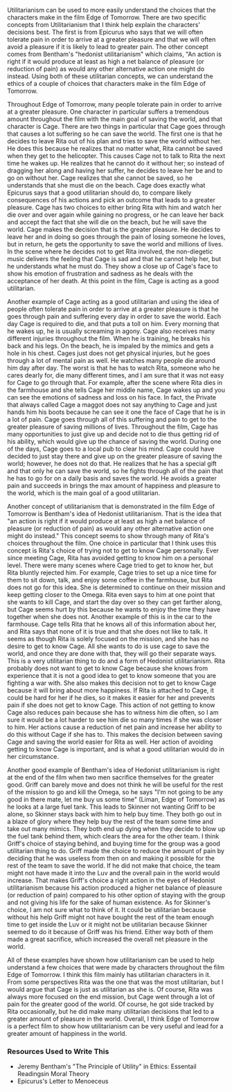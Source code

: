 Utilitarianism can be used to more easily understand the choices that the characters make in the film Edge of Tomorrow. There are two specific concepts from Utilitarianism that I think help explain the characters' decisions best. The first is from Epicurus who says that we will often tolerate pain in order to arrive at a greater pleasure and that we will often avoid a pleasure if it is likely to lead to greater pain. The other concept comes from Bentham's "hedonist utilitarianism" which claims, "An action is right if it would produce at least as high a net balance of pleasure (or reduction of pain) as would any other alternative action one might do instead. Using both of these utilitarian concepts, we can understand the ethics of a couple of choices that characters make in the film Edge of Tomorrow.

Throughout Edge of Tomorrow, many people tolerate pain in order to arrive at a greater pleasure. One character in particular suffers a tremendous amount throughout the film with the main goal of saving the world, and that character is Cage. There are two things in particular that Cage goes through that causes a lot suffering so he can save the world. The first one is that he decides to leave Rita out of his plan and tries to save the world without her. He does this because he realizes that no matter what, Rita cannot be saved when they get to the helicopter. This causes Cage not to talk to Rita the next time he wakes up. He realizes that he cannot do it without her; so instead of dragging her along and having her suffer, he decides to leave her be and to go on without her. Cage realizes that she cannot be saved, so he understands that she must die on the beach. Cage does exactly what Epicurus says that a good utilitarian should do, to compare likely consequences of his actions and pick an outcome that leads to a greater pleasure. Cage has two choices to either bring Rita with him and watch her die over and over again while gaining no progress, or he can leave her back and accept the fact that she will die on the beach, but he will save the world. Cage makes the decision that is the greater pleasure. He decides to leave her and in doing so goes through the pain of losing someone he loves, but in return, he gets the opportunity to save the world and millions of lives. In the scene where he decides not to get Rita involved, the non-diegetic music delivers the feeling that Cage is sad and that he cannot help her, but he understands what he must do. They show a close up of Cage's face to show his emotion of frustration and sadness as he deals with the acceptance of her death. At this point in the film, Cage is acting as a good utilitarian.

Another example of Cage acting as a good utilitarian and using the idea of people often tolerate pain in order to arrive at a greater pleasure is that he goes through pain and suffering every day in order to save the world. Each day Cage is required to die, and that puts a toll on him. Every morning that he wakes up, he is usually screaming in agony. Cage also receives many different injuries throughout the film. When he is training, he breaks his back and his legs. On the beach, he is impaled by the mimics and gets a hole in his chest. Cages just does not get physical injuries, but he goes through a lot of mental pain as well. He watches many people die around him day after day. The worst is that he has to watch Rita, someone who he cares dearly for, die many different times, and I am sure that it was not easy for Cage to go through that. For example, after the scene where Rita dies in the farmhouse and she tells Cage her middle name, Cage wakes up and you can see the emotions of sadness and loss on his face. In fact, the Private that always called Cage a maggot does not say anything to Cage and just hands him his boots because he can see it one the face of Cage that he is in a lot of pain. Cage goes through all of this suffering and pain to get to the greater pleasure of saving millions of lives. Throughout the film, Cage has many opportunities to just give up and decide not to die thus getting rid of his ability, which would give up the chance of saving the world. During one of the days, Cage goes to a local pub to clear his mind. Cage could have decided to just stay there and give up on the greater pleasure of saving the world; however, he does not do that. He realizes that he has a special gift and that only he can save the world, so he fights through all of the pain that he has to go for on a daily basis and saves the world. He avoids a greater pain and succeeds in brings the max amount of happiness and pleasure to the world, which is the main goal of a good utilitarian.

Another concept of utilitarianism that is demonstrated in the film Edge of Tomorrow is Bentham's idea of Hedonist utilitarianism. That is the idea that "an action is right if it would produce at least as high a net balance of pleasure (or reduction of pain) as would any other alternative action one might do instead." This concept seems to show through many of Rita's choices throughout the film. One choice in particular that I think uses this concept is Rita's choice of trying not to get to know Cage personally. Ever since meeting Cage, Rita has avoided getting to know him on a personal level. There were many scenes where Cage tried to get to know her, but Rita bluntly rejected him. For example, Cage tries to set up a nice time for them to sit down, talk, and enjoy some coffee in the farmhouse, but Rita does not go for this idea. She is determined to continue on their mission and keep getting closer to the Omega. Rita even says to him at one point that she wants to kill Cage, and start the day over so they can get farther along, but Cage seems hurt by this because he wants to enjoy the time they have together when she does not. Another example of this is in the car to the farmhouse. Cage tells Rita that he knows all of this information about her, and Rita says that none of it is true and that she does not like to talk. It seems as though Rita is solely focused on the mission, and she has no desire to get to know Cage. All she wants to do is use cage to save the world, and once they are done with that, they will go their separate ways. This is a very utilitarian thing to do and a form of Hedonist utilitarianism. Rita probably does not want to get to know Cage because she knows from experience that it is not a good idea to get to know someone that you are fighting a war with. She also makes this decision not to get to know Cage because it will bring about more happiness. If Rita is attached to Cage, it could be hard for her if he dies, so it makes it easier for her and prevents pain if she does not get to know Cage. This action of not getting to know Cage also reduces pain because she has to witness him die often, so I am sure it would be a lot harder to see him die so many times if she was closer to him. Her actions cause a reduction of net pain and increase her ability to do this without Cage if she has to. This makes the decision between saving Cage and saving the world easier for Rita as well. Her action of avoiding getting to know Cage is important, and is what a good utilitarian would do in her circumstance.

Another good example of Bentham's idea of Hedonist utilitarianism is right at the end of the film when two men sacrifice themselves for the greater good. Griff can barely move and does not think he will be useful for the rest of the mission to go and kill the Omega, so he says "I'm not going to be any good in there mate, let me buy us some time" (Liman, Edge of Tomorrow) as he looks at a large fuel tank. This leads to Skinner not wanting Griff to be alone, so Skinner stays back with him to help buy time. They both go out in a blaze of glory where they help buy the rest of the team some time and take out many mimics. They both end up dying when they decide to blow up the fuel tank behind them, which clears the area for the other team. I think Griff's choice of staying behind, and buying time for the group was a good utilitarian thing to do. Griff made the choice to reduce the amount of pain by deciding that he was useless from then on and making it possible for the rest of the team to save the world. If he did not make that choice, the team might not have made it into the Luv and the overall pain in the world would increase. That makes Griff's choice a right action in the eyes of Hedonist utilitarianism because his action produced a higher net balance of pleasure (or reduction of pain) compared to his other option of staying with the group and not giving his life for the sake of human existence. As for Skinner's choice, I am not sure what to think of it. It could be utilitarian because without his help Griff might not have bought the rest of the team enough time to get inside the Luv or it might not be utilitarian because Skinner seemed to do it because of Griff was his friend. Either way both of them made a great sacrifice, which increased the overall net pleasure in the world.

All of these examples have shown how utilitarianism can be used to help understand a few choices that were made by characters throughout the film Edge of Tomorrow. I think this film mainly has utilitarian characters in it. From some perspectives Rita was the one that was the most utilitarian, but I would argue that Cage is just as utilitarian as she is. Of course, Rita was always more focused on the end mission, but Cage went through a lot of pain for the greater good of the world. Of course, he got side tracked by Rita occasionally, but he did make many utilitarian decisions that led to a greater amount of pleasure in the world. Overall, I think Edge of Tomorrow is a perfect film to show how utilitarianism can be very useful and lead for a greater amount of happiness in the world.

### Resources Used to Write This ###
* Jeremy Bentham's "The Principle of Utility" in Ethics: Essentail Readingsin Moral Theory
* Epicurus's Letter to Menoeceus
